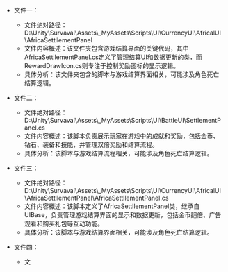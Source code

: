 * 文件一：
    * 文件绝对路径：D:\\Unity\\Survaval\\Assets\\_MyAssets\\Scripts\\UI\\CurrencyUI\\AfricalUI\\AfricaSettllementPanel
    * 文件内容概述：该文件夹包含游戏结算界面的关键代码，其中AfricaSettllementPanel.cs定义了管理结算UI和数据更新的类，而RewardDrawIcon.cs则专注于控制奖励图标的显示逻辑。
    * 具体分析：该文件夹包含的脚本与游戏结算界面相关，可能涉及角色死亡结算逻辑。

* 文件二：
    * 文件绝对路径：D:\\Unity\\Survaval\\Assets\\_MyAssets\\Scripts\\UI\\BattleUI\\SettlementPanel.cs
    * 文件内容概述：该脚本负责展示玩家在游戏中的成就和奖励，包括金币、钻石、装备和技能，并管理双倍奖励和结算流程。
    * 具体分析：该脚本与游戏结算流程相关，可能涉及角色死亡结算逻辑。

* 文件三：
    * 文件绝对路径：D:\\Unity\\Survaval\\Assets\\_MyAssets\\Scripts\\UI\\CurrencyUI\\AfricalUI\\AfricaSettllementPanel\\AfricaSettllementPanel.cs
    * 文件内容概述：该脚本定义了AfricaSettllementPanel类，继承自UIBase，负责管理游戏结算界面的显示和数据更新，包括金币翻倍、广告观看和购买礼包等互动功能。
    * 具体分析：该脚本与游戏结算界面相关，可能涉及角色死亡结算逻辑。

* 文件四：
    * 文